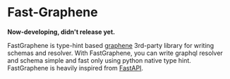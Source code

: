 # Fast-Graphene
**Now-developing, didn't release yet.**



FastGraphene is type-hint based [graphene](https://github.com/graphql-python/graphene) 3rd-party library for writing schemas and resolver. With FastGraphene, you can write graphql resolver and schema simple and fast only using python native type hint. FastGraphene is heavily inspired from [FastAPI](https://github.com/tiangolo/fastapi).
